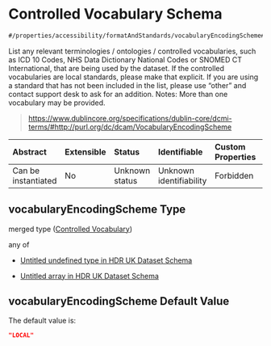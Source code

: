 # Controlled Vocabulary Schema

```txt
#/properties/accessibility/formatAndStandards/vocabularyEncodingScheme#/definitions/formatAndStandards/properties/vocabularyEncodingScheme
```

List any relevant terminologies / ontologies / controlled vocabularies, such as ICD 10 Codes, NHS Data Dictionary National Codes or SNOMED CT International, that are being used by the dataset. If the controlled vocabularies are local standards, please make that explicit. If you are using a standard that has not been included in the list, please use “other” and contact support desk to ask for an addition. Notes: More than one vocabulary may be provided.

> <https://www.dublincore.org/specifications/dublin-core/dcmi-terms/#http://purl.org/dc/dcam/VocabularyEncodingScheme>

| Abstract            | Extensible | Status         | Identifiable            | Custom Properties | Additional Properties | Access Restrictions | Defined In                                                                                        |
| :------------------ | :--------- | :------------- | :---------------------- | :---------------- | :-------------------- | :------------------ | :------------------------------------------------------------------------------------------------ |
| Can be instantiated | No         | Unknown status | Unknown identifiability | Forbidden         | Allowed               | none                | [dataset.schema.json*](../../../schema/dataset/latest/dataset.schema.json "open original schema") |

## vocabularyEncodingScheme Type

merged type ([Controlled Vocabulary](dataset-definitions-formatandstandards-properties-controlled-vocabulary.md))

any of

*   [Untitled undefined type in HDR UK Dataset Schema](dataset-definitions-formatandstandards-properties-controlled-vocabulary-anyof-0.md "check type definition")

*   [Untitled array in HDR UK Dataset Schema](dataset-definitions-formatandstandards-properties-controlled-vocabulary-anyof-1.md "check type definition")

## vocabularyEncodingScheme Default Value

The default value is:

```json
"LOCAL"
```
